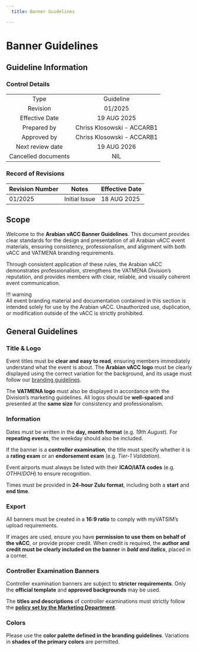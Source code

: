```yaml
---
  title: Banner Guidelines

---
```

# Banner Guidelines
## Guideline Information
### Control Details
|                     |                            |
|:-------------------:|:--------------------------:|
|         Type        |           Guideline        |
|       Revision      |           01/2025          |
|    Effective Date   |         19 AUG 2025        |
|     Prepared by     | Chriss Klosowski - ACCARB1 |
|     Approved by     | Chriss Klosowski - ACCARB1 |
|   Next review date  |         19 AUG 2026        |
| Cancelled documents |             NIL            |

### Record of Revisions
<table><thead>
  <tr>
    <th>Revision Number</th>
    <th>Notes</th>
    <th>Effective Date</th>
  </tr></thead>
<tbody>
  <tr>
    <td>01/2025</td>
    <td>Initial Issue</td>
    <td>18 AUG 2025</td>
  </tr>
</tbody></table>

## Scope
Welcome to the **Arabian vACC Banner Guidelines**. This document provides clear standards for the design and presentation of all Arabian vACC event materials, ensuring consistency, professionalism, and alignment with both vACC and VATMENA branding requirements.  

Through consistent application of these rules, the Arabian vACC demonstrates professionalism, strengthens the VATMENA Division’s reputation, and provides members with clear, reliable, and visually coherent event communication.  

!!! warning  
    All event branding material and documentation contained in this section is intended solely for use by the Arabian vACC. Unauthorized use, duplication, or modification outside of the vACC is strictly prohibited.  

## General Guidelines
### Title & Logo
Event titles must be **clear and easy to read**, ensuring members immediately understand what the event is about. The **Arabian vACC logo** must be clearly displayed using the correct variation for the background, and its usage must follow our [branding guidelines](https://library.arabian-vacc.com/vacc_documents/marketing/branding/).  

The **VATMENA logo** must also be displayed in accordance with the Division’s marketing guidelines. All logos should be **well-spaced** and presented at the **same size** for consistency and professionalism.

### Information
Dates must be written in the **day, month format** (e.g. *19th August*). For **repeating events**, the weekday should also be included.  

If the banner is a **controller examination**, the title must specify whether it is a **rating exam** or an **endorsement exam** (e.g. *Tier-1 Validation*).  

Event airports must always be listed with their **ICAO/IATA codes** (e.g. *OTHH/DOH*) to ensure recognition.  

Times must be provided in **24-hour Zulu format**, including both a **start** and **end time**.

### Export
All banners must be created in a **16:9 ratio** to comply with myVATSIM’s upload requirements.  

If images are used, ensure you have **permission to use them on behalf of the vACC**, or provide proper credit. When credit is required, the **author and credit must be clearly included on the banner** in ***bold and italics***, placed in a corner.

### Controller Examination Banners
Controller examination banners are subject to **stricter requirements**. Only the **official template** and **approved backgrounds** may be used.  

The **titles and descriptions** of controller examinations must strictly follow the [**policy set by the Marketing Department**](https://library.arabian-vacc.com/policies/marketing/examinations/).

### Colors
Please use the **color palette defined in the branding guidelines**. Variations in **shades of the primary colors** are permitted.
